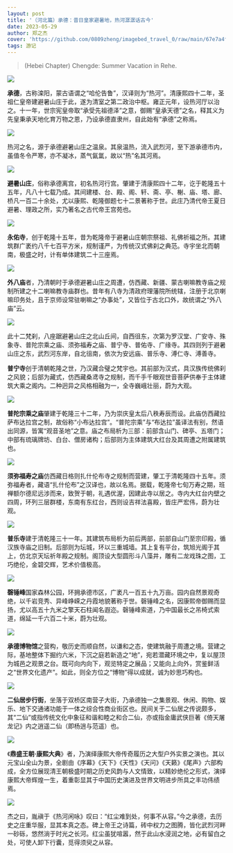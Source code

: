 ```yaml
---
layout: post
title: '（河北篇）承德：昔日皇家避暑地，热河潺潺话古今'
date: 2023-05-29
author: 郑之杰
cover: 'https://github.com/0809zheng/imagebed_travel_0/raw/main/67e7a4fb0ba3d5a1d7e5fbc6.png'
tags: 游记
---
```


> (Hebei Chapter) Chengde: Summer Vacation in Rehe.

![](https://github.com/0809zheng/imagebed_travel_0/raw/main/67e7a4fb0ba3d5a1d7e5fbc6.png)

**承德**，古称滦阳，蒙古语谓之“哈伦告鲁”，汉译则为“热河”。清康熙四十二年，圣祖仁皇帝建避暑山庄于此，遂为清室之第二政治中枢。雍正元年，设热河厅以治之。十一年，世宗宪皇帝取“承受先祖德泽”之意，御赐“皇承天德”之名，释其义为先皇秉承天地化育万物之恩，乃设承德直隶州，自此始有“承德”之称焉。

![](https://github.com/0809zheng/imagebed_travel_0/raw/main/67e7600f0ba3d5a1d7e5d897.png)

热河之名，源于承德避暑山庄之温泉。其泉温热，流入武烈河，至下游承德市内，虽值冬令严寒，亦不凝冰，蒸气氤氲，故以“热”名其河焉。

![](https://github.com/0809zheng/imagebed_travel_0/raw/main/67e75df90ba3d5a1d7e5d7e3.png)

**避暑山庄**，俗称承德离宫，初名热河行宫。肇建于清康熙四十二年，讫于乾隆五十五年，凡八十七载乃成。其间建楼、台、殿、阁、轩、斋、亭、榭、庙、塔、廊、桥凡一百二十余处，尤以康熙、乾隆御题七十二景著称于世。此庄乃清代帝王夏日避暑、理政之所，实乃著名之古代帝王宫苑也。

![](https://github.com/0809zheng/imagebed_travel_0/raw/main/67e75f330ba3d5a1d7e5d85e.png)

**永佑寺**，创于乾隆十五年，昔为乾隆帝于避暑山庄朝宗祭祖、礼佛祈福之所。其建筑群广袤约八千七百平方米，规制谨严，为传统汉式佛刹之典范。寺宇坐北而朝南，极盛之时，计有单体建筑二十三座焉。


![](https://github.com/0809zheng/imagebed_travel_0/raw/main/67e75eb70ba3d5a1d7e5d835.png)

**外八庙**者，乃清朝时于承德避暑山庄之周遭，仿西藏、新疆、蒙古喇嘛教寺庙之规制所建之十二喇嘛教寺庙群也。昔年有八寺为清政府理藩院所统辖，注册于北京喇嘛印务处，且于京师设常驻喇嘛之“办事处”，又皆位于古北口外，故统谓之“外八庙”云。

![](https://github.com/0809zheng/imagebed_travel_0/raw/main/67e75d350ba3d5a1d7e5d792.jpg)

此十二梵刹，八座踞避暑山庄之北山丘间，自西徂东，次第为罗汉堂、广安寺、殊象寺、普陀宗乘之庙、须弥福寿之庙、普宁寺、普佑寺、广缘寺。其四则列于避暑山庄之东，武烈河东岸，自北徂南，依次为安远庙、普乐寺、溥仁寺、溥善寺。

**普宁寺**创于清朝乾隆之世，乃汉藏合璧之梵宇也。其前部为汉式，具汉族传统佛刹之风貌；后部为藏式，仿西藏桑鸢寺之规制，而千手千眼观世音菩萨供奉于主体建筑大乘之阁内。二种迥异之风格相融为一，全寺巍峨壮丽，蔚为大观。

![](https://github.com/0809zheng/imagebed_travel_0/raw/main/67e75cf70ba3d5a1d7e5d77e.png)

**普陀宗乘之庙**肇建于乾隆三十二年，乃为崇庆皇太后八秩寿辰而设。此庙仿西藏拉萨布达拉宫之制，故俗称“小布达拉宫”。“普陀宗乘”与“布达拉”虽译法有别，然语出同源，皆寓“观音圣地”之意。庙之布局析为三部：前部含山门、碑亭、五塔门；中部有琉璃牌坊、白台、僧房诸构；后部则为主体建筑大红台及其周遭之附属建筑也。

![](https://github.com/0809zheng/imagebed_travel_0/raw/main/67e75b940ba3d5a1d7e5d715.png)

**须弥福寿之庙**仿西藏日格则扎什伦布寺之规制而营建，肇工于清乾隆四十五年。须弥福寿者，藏语“扎什伦布”之汉译也，故以名焉。据载，乾隆帝七旬万寿之期，班禅额尔德尼远涉而来，致贺于朝，礼遇优渥，因建此寺以居之。寺内大红台内壁之四周，环列三层群楼，东南有东红台，西则设吉祥法喜殿，皆庄严宏伟，蔚为壮观。

![](https://github.com/0809zheng/imagebed_travel_0/raw/main/67e75c570ba3d5a1d7e5d73e.png)

**普乐寺**建于清乾隆三十一年。其建筑布局析为前后两部，前部自山门至宗印殿，循汉族寺庙之旧制。后部则为坛城，环以三重城墙。其上复有平台，筑旭光阁于其上，仿北京天坛祈年殿之规制。阁顶设大型圆形斗八藻井，雕有二龙戏珠之图，工巧绝伦，金碧交辉，艺术价值极高。

![](https://github.com/0809zheng/imagebed_travel_0/raw/main/67e759010ba3d5a1d7e5d639.png)

**磬锤峰**国家森林公园，环拥承德市区，广袤凡一百五十九万亩。园内自然景观奇绝，以千岩竞秀、异峰峥嵘之丹霞地貌著称于世。磬锤峰之名，因康熙帝御赐而显扬，尤以高五十九米之擎天石柱闻名遐迩。磬锤峰索道，乃中国最长之吊椅式索道，绵延一千六百二十米，蔚为壮观。

![](https://github.com/0809zheng/imagebed_travel_0/raw/main/67e757760ba3d5a1d7e5d5fb.png)

**承德博物馆**之营构，敬历史而顺自然，以谦和之态，使建筑融于周遭之境。营建之际，基地整体下掘约六米，下沉之庭若新造之“地”，宛若潜藏环境之中，复以屋顶为城邑之观景之台。既可向内向下，观览特定之展品；又能向上向外，赏鉴鲜活之“世界文化遗产”。如此，则全方位之“博物”得以成就，诚为妙思巧构也。

![](https://github.com/0809zheng/imagebed_travel_0/raw/main/67e755410ba3d5a1d7e5d5b1.png)

**二仙居步行街**，坐落于双桥区南营子大街，乃承德独一之集景观、休闲、购物、娱乐、地下交通诸功能于一体之综合性商业街区也。民间关于二仙居之传说颇多，其“二仙”或指传统文化中象征和谐和睦之和合二仙，亦或指金庸武侠巨著《倚天屠龙记》内之逍遥二仙（即杨逍与范遥）也。

![](https://github.com/0809zheng/imagebed_travel_0/raw/main/67e752f70ba3d5a1d7e5d540.png)


《**鼎盛王朝·康熙大典**》者，乃演绎康熙大帝传奇履历之大型户外实景之演也。其以元宝山全山为景，全剧由《序幕》《天下》《天性》《天问》《天籁》《尾声》六部构成，全方位展现清王朝极盛时期之历史风韵与人文情致，以精妙绝伦之形式，演绎康熙大帝辉煌一生，着重彰显其于中国历史演进及世界文明进步所具之丰功伟绩焉。

![](https://github.com/0809zheng/imagebed_travel_0/raw/main/67e754d10ba3d5a1d7e5d5a6.png)

杰之曰，胤禛于《热河闲咏》叹曰：“红尘难到处，何事不从容。”今之承德，去历史之庄重华服，显其本真之态。碑上帝王之诗篇，砖中权力之图腾，皆化武烈河畔一砂砾，悠然淌于时光之长河。红尘虽犹喧嚣，然于此山水浸润之地，必有留白之处，可使人卸下行囊，觅得须臾之从容。

